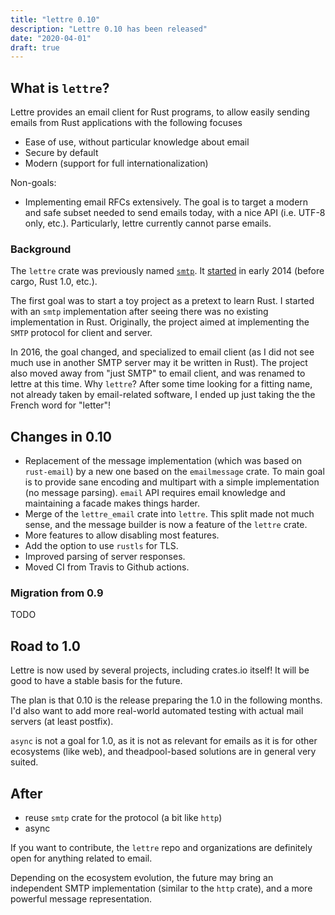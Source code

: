```yaml
---
title: "lettre 0.10"
description: "Lettre 0.10 has been released"
date: "2020-04-01"
draft: true
---
```


## What is `lettre`?

Lettre provides an email client for Rust programs, to allow easily sending emails from Rust
applications with the following focuses

* Ease of use, without particular knowledge about email
* Secure by default
* Modern (support for full internationalization)

Non-goals:

* Implementing email RFCs extensively. The goal is to target a modern and safe subset needed to
  send emails today, with a nice API (i.e. UTF-8 only, etc.). Particularly, lettre
  currently cannot parse emails.

### Background

The `lettre` crate was previously named [`smtp`](https://crates.io/crates/smtp). It [started](https://github.com/lettre/lettre/commit/270efd193a11e66dce14700a50d3c42c12e725bc) in early 2014 (before cargo, Rust 1.0, etc.).

The first goal was to start a toy project as a pretext to learn Rust. I started with an `smtp` implementation after seeing there was no existing implementation in Rust. Originally, the project aimed at implementing the `SMTP` protocol for client and server.

In 2016, the goal changed, and specialized to email client (as I did not see much use in another SMTP server may it be written in Rust). The project also moved away from "just SMTP" to email client, and was renamed to lettre at this time. Why `lettre`? After some time looking for a fitting name, not already taken by email-related software, I ended up just taking the the French word for "letter"!

## Changes in 0.10

* Replacement of the message implementation (which was based on `rust-email`)
  by a new one based on the `emailmessage` crate. To main goal is to provide
  sane encoding and multipart with a simple implementation (no message parsing).
  `email` API requires email knowledge and maintaining a facade makes things
  harder.
* Merge of the `lettre_email` crate into `lettre`. This split made not much sense, and the message
  builder is now a feature of the `lettre` crate.
* More features to allow disabling most features.
* Add the option to use `rustls` for TLS.
* Improved parsing of server responses.
* Moved CI from Travis to Github actions.

### Migration from 0.9

TODO

## Road to 1.0

Lettre is now used by several projects, including crates.io itself!
It will be good to have a stable basis for the future.

The plan is that 0.10 is the release preparing the 1.0 in the following months.
I'd also want to add more real-world automated testing with actual mail servers (at least postfix).

`async` is not a goal for 1.0, as it is not as relevant for emails as it is for other ecosystems
(like web), and theadpool-based solutions are in general very suited.

## After

* reuse `smtp` crate for the protocol (a bit like `http`)
* async

If you want to contribute, the `lettre` repo and organizations are definitely open for anything
related to email.

Depending on the ecosystem evolution, the future may bring an independent SMTP implementation
(similar to the `http` crate), and a more powerful message representation.
